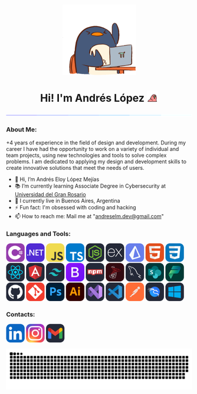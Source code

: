 <div id="header" align="center">
    <img src="assets/Penguin.gif" width=200 />
</div>

<div id="hey" align="center">
  <h1>
    Hi!
    I'm Andrés López
    <img src="assets/parrot.gif" width="30" height="30"/>
  </h1>
</div>

<p align="center">
  <img src="assets/line.gif">
</p>

<h3 align="left">About Me:</h3>

+4 years of experience in the field of design and development. During my career I have had the opportunity to work on a variety of individual and team projects, using new technologies and tools to solve complex problems. I am dedicated to applying my design and development skills to create innovative solutions that meet the needs of users.

- 👋 Hi, I’m Andrés Eloy López Mejías
- 📚 I’m currently learning Associate Degree in Cybersecurity at [Universidad del Gran Rosario](https://ugr.edu.ar/carreras/tecnicatura-universitaria-en-ciberseguridad/)	
- 📍 I currently live in Buenos Aires, Argentina
- ⚡ Fun fact: I'm obsessed with coding and hacking
- 📫 How to reach me: Mail me at "andreselm.dev@gmail.com"

<h3 align="left">Languages and Tools:</h3>

<img src="assets/CS.svg" width="50" height="50" /> <img src="assets/DotNet.svg" width="50" height="50" /> <img src="assets/JavaScript.svg" width="50" height="50" /> <img src="assets/TypeScript.svg" width="50" height="50" /> <img src="assets/NodeJS-Dark.svg" width="50" height="50" /> <img src="assets/ExpressJS-Dark.svg" width="50" height="50" /> <img src="assets/Prisma.svg" width="50" height="50" /> <img src="assets/HTML.svg" width="50" height="50" /> <img src="assets/CSS.svg" width="50" height="50" /> <img src="assets/React-Dark.svg" width="50" height="50" /> <img src="assets/Angular-Dark.svg" width="50" height="50" /> <img src="assets/TailwindCSS-Dark.svg" width="50" height="50" /> <img src="assets/Bootstrap.svg" width="50" height="50" /> <img src="assets/Npm-Dark.svg" width="50" height="50" /> <img src="assets/SqlServer.svg" width="50" height="50" /> <img src="assets/MySQL-Dark.svg" width="50" height="50" /> <img src="assets/Sharepoint.svg" width="50" height="50" /> <img src="assets/PowerPlatform.svg" width="50" height="50" /> <img src="assets/Github-Dark.svg" width="50" height="50" /> <img src="assets/Git.svg" width="50" height="50" /> <img src="assets/Photoshop.svg" width="50" height="50" /> <img src="assets/Illustrator.svg" width="50" height="50" /> <img src="assets/VisualStudio-Dark.svg" width="50" height="50" /> <img src="assets/VSCode-Dark.svg" width="50" height="50" /> <img src="assets/Postman.svg" width="50" height="50" /> <img src="assets/Kali-Dark.svg" width="50" height="50" /> <img src="assets/Windows-Dark.svg" width="50" height="50" />

<h3 align="left">Contacts:</h3>

<a href="https://www.linkedin.com/in/andreslopezzz/" target="_blank"><img src="assets/LinkedIn.svg" width="50" height="50" /></a> <img src="assets/Instagram.svg" width="50" height="50" /> <img src="assets/Gmail-Dark.svg" width="50" height="50" />

<p>
  <img src="assets/grid-snake.svg">
</p>
